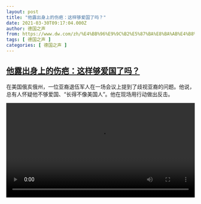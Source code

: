 ```yaml
---
layout: post
title: "他露出身上的伤疤：这样够爱国了吗？"
date: 2021-03-30T09:17:04.000Z
author: 德国之声
from: https://www.dw.com/zh/%E4%BB%96%E9%9C%B2%E5%87%BA%E8%BA%AB%E4%B8%8A%E7%9A%84%E4%BC%A4%E7%96%A4%EF%BC%9A%E8%BF%99%E6%A0%B7%E5%A4%9F%E7%88%B1%E5%9B%BD%E4%BA%86%E5%90%97%EF%BC%9F/a-57048363
tags: [ 德国之声 ]
categories: [ 德国之声 ]
---
```

<!--1617095824000-->
[他露出身上的伤疤：这样够爱国了吗？](https://www.dw.com/zh/%E4%BB%96%E9%9C%B2%E5%87%BA%E8%BA%AB%E4%B8%8A%E7%9A%84%E4%BC%A4%E7%96%A4%EF%BC%9A%E8%BF%99%E6%A0%B7%E5%A4%9F%E7%88%B1%E5%9B%BD%E4%BA%86%E5%90%97%EF%BC%9F/a-57048363)
------

<div>
<p>在美国俄亥俄州，一位亚裔退伍军人在一场会议上提到了歧视亚裔的问题。他说，总有人怀疑他不够爱国、“长得不像美国人”。他在现场用行动做出反击。</small></p><video src="https://tvdownloaddw-a.akamaihd.net/dwtv_video/flv/vdt_zh/2021/bchi210329_001_8e52ebchi_210329_veteranwide_1_sd_sor.mp4" controls style="width:100%"></video>
</div>
